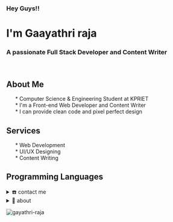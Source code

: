 <h3 align="left"> Hey Guys!! </h3>
<h1 align="left"> I'm Gaayathri raja</h1>
<h3 align="left">A passionate Full Stack Developer and Content Writer</h3>
<br>
<h2>About Me</h2>
<ul>
    * Computer Science & Engineering Student at KPRIET <br>
    * I'm a Front-end Web Developer and Content Writer <br>
    * I can provide clean code and pixel perfect design <br>
</ul>

<h2>Services</h2>
<ul>
   * Web Development <br>
   * UI/UX Designing <br>
   * Content Writing 
</ul>

<h2>Programming Languages</h2>
<details>
  <summary>☎️ contact me</summary>
<div>
  <samp>
    <h2 align="center">you can reach me by:</h2>
    <p align="center">
      <br/>
      <a href="https://www.linkedin.com/in/gaayathri-raja-83369b225" target="blank"><img align="center"
         src="https://img.shields.io/badge/linkedin-%231DA1F2.svg?style=for-the-badge&logo=linkedin&logoColor=white"
         alt="azzar" height="30"/></a>
      <a href="https://www.facebook.com/profile.php?id=100080059535011&mibextid=ZbWKwL" target="blank"><img align="center"
         src="https://img.shields.io/badge/facebook-4267B2.svg?style=for-the-badge&logo=facebook&logoColor=white"
         alt="azzar" height="30"/></a>
      <a href="mailto:gaayathri2629@gmail.com" target="blank"><img align="center"
         src="https://img.shields.io/badge/gmail-EA4335.svg?style=for-the-badge&logo=gmail&logoColor=white"
         alt="azzar" height="30"/></a>
     </p>
  </samp>
</div>
</details>

<details>
  <summary>🧮 about</summary> <br>
<div>
<samp>
   <ul>
    * Computer Science & Engineering Student at KPRIET <br>
    * I'm a Front-end Web Developer and Content Writer <br>
    * I can provide clean code and pixel perfect design <br>
</ul>
</samp>
</div>
</details>


    
    




<p><img align="center" src="https://github-readme-streak-stats.herokuapp.com/?user=gayathri-raja&" alt="gayathri-raja"/></p>


